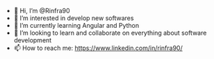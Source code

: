 - 👋 Hi, I’m @Rinfra90
- 👀 I’m interested in develop new softwares
- 🌱 I’m currently learning Angular and Python
- 💞️ I’m looking to learn and collaborate on everything about software development
- 📫 How to reach me: https://www.linkedin.com/in/rinfra90/

<!---
Rinfra90/Rinfra90 is a ✨ special ✨ repository because its `README.md` (this file) appears on your GitHub profile.
You can click the Preview link to take a look at your changes.
--->
